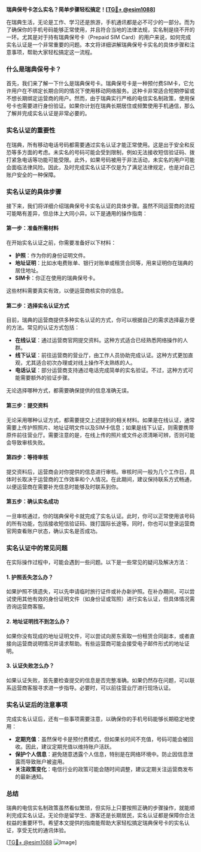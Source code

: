 **瑞典保号卡怎么实名？简单步骤轻松搞定！[[TG💪+ @esim1088](https://t.me/s/esim1088)]**

在瑞典生活，无论是工作、学习还是旅游，手机通讯都是必不可少的一部分。而为了确保你的手机号码能够正常使用，并且符合当地的法律法规，实名制是绕不开的一环。尤其是对于持有瑞典保号卡（Prepaid SIM Card）的用户来说，如何完成实名认证是一个非常重要的问题。本文将详细讲解瑞典保号卡实名的具体步骤和注意事项，帮助大家轻松搞定这一流程。

### 什么是瑞典保号卡？

首先，我们来了解一下什么是瑞典保号卡。瑞典保号卡是一种预付费SIM卡，它允许用户在不绑定长期合同的情况下使用移动网络服务。这种卡非常适合短期停留或不想长期绑定运营商的用户。然而，由于瑞典实行严格的电信实名制政策，使用保号卡也需要进行身份验证。如果你计划在瑞典长期居住或频繁使用手机通信，那么了解并完成实名认证是非常必要的。

### 实名认证的重要性

在瑞典，所有移动电话号码都需要通过实名认证才能正常使用。这是出于安全和反恐等多方面的考虑。未实名的号码可能会受到限制，例如无法接收短信验证码、拨打紧急电话等功能可能受限。此外，如果号码被用于非法活动，未实名的用户可能会面临法律风险。因此，及时完成实名认证不仅是为了满足法律规定，也是对自己账户安全的一种保障。

### 实名认证的具体步骤

接下来，我们将详细介绍瑞典保号卡实名认证的具体步骤。虽然不同运营商的流程可能略有差异，但总体上大同小异。以下是通用的操作指南：

#### 第一步：准备所需材料

在开始实名认证之前，你需要准备好以下材料：
- **护照**：作为你的身份证明文件。
- **地址证明**：比如水电费账单、银行对账单或租赁合同等，用来证明你在瑞典的居住地址。
- **SIM卡**：你正在使用的瑞典保号卡。

这些材料需要真实有效，以便运营商核实你的信息。

#### 第二步：选择实名认证方式

目前，瑞典的运营商提供多种实名认证的方式，你可以根据自己的需求选择最方便的方法。常见的认证方式包括：
- **在线认证**：通过运营商官网提交资料。这种方式适合已经熟悉网络操作的人群。
- **线下认证**：前往运营商的营业厅，由工作人员协助完成认证。这种方式更加直观，尤其适合初次办理或对线上操作不太熟练的人。
- **电话认证**：部分运营商支持通过电话完成简单的实名验证。不过，这种方式可能需要额外的验证步骤。

无论选择哪种方式，都需要确保提供的信息准确无误。

#### 第三步：提交资料

无论采用哪种认证方式，都需要提交上述提到的相关材料。如果是在线认证，通常需要上传护照照片、地址证明文件以及SIM卡信息；如果是线下认证，则需要携带原件前往营业厅。需要注意的是，在线上传的照片或文件必须清晰可辨，否则可能会导致审核失败。

#### 第四步：等待审核

提交资料后，运营商会对你提供的信息进行审核。审核时间一般为几个工作日，具体时长取决于运营商的工作效率和个人情况。在此期间，建议保持联系方式畅通，以便运营商在需要补充信息时能够及时联系到你。

#### 第五步：确认实名成功

一旦审核通过，你的瑞典保号卡就完成了实名认证。此时，你可以正常使用该号码的所有功能，包括接收短信验证码、拨打国际长途等。同时，你也可以登录运营商官网查看账户状态，确认实名是否成功。

### 实名认证中的常见问题

在实际操作过程中，可能会遇到一些问题。以下是一些常见的疑问及解决方法：

#### 1. 护照丢失怎么办？

如果护照不慎遗失，可以先申请临时旅行证件或补办新护照。在补办期间，可以尝试使用其他有效的身份证明文件（如身份证或驾照）进行实名认证，但具体情况需咨询运营商客服。

#### 2. 地址证明找不到怎么办？

如果你没有现成的地址证明文件，可以尝试向房东索取一份租赁合同副本，或者直接向运营商说明情况并请求帮助。有些运营商可能会接受电子邮件形式的地址证明。

#### 3. 认证失败怎么办？

如果认证失败，首先要检查提交的信息是否完整准确。如果仍然存在问题，可以联系运营商客服寻求进一步指导。必要时，可以前往营业厅进行现场认证。

### 实名认证后的注意事项

完成实名认证后，还有一些事项需要注意，以确保你的手机号码能够长期稳定地使用：
- **定期充值**：虽然保号卡是预付费模式，但如果长时间不充值，号码可能会被回收。因此，建议定期充值以维持账户活跃。
- **保护个人信息**：避免随意透露个人信息，特别是在网络环境中。防止因信息泄露而导致账户被盗用。
- **关注政策变化**：电信行业的政策可能会随时间调整，建议定期关注运营商发布的最新通知。

### 总结

瑞典的电信实名制政策虽然看似繁琐，但实际上只要按照正确的步骤操作，就能顺利完成实名认证。无论你是留学生、游客还是长期居民，实名认证都是保障你合法权益的重要环节。希望本文提供的指南能帮助大家轻松搞定瑞典保号卡的实名认证，享受无忧的通讯体验。

[[TG💪+ @esim1088](https://t.me/s/esim1088) ![Image](https://i.postimg.cc/4NQfJmqS/Snipaste-2025-05-13-00-14-12.png)]